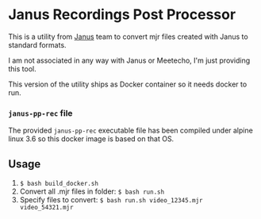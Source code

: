 # Janus Recordings Post Processor

This is a utility from [Janus](https://janus.conf.meetecho.com/) team to convert mjr files created with Janus to standard formats.

I am not associated in any way with Janus or Meetecho, I'm just providing this tool.

This version of the utility ships as Docker container so it needs docker to run.

### `janus-pp-rec` file

The provided `janus-pp-rec` executable file has been compiled under alpine linux 3.6 so this docker image is based on that OS.
 
## Usage

1. `$ bash build_docker.sh`
2. Convert all .mjr files in folder: `$ bash run.sh`
3. Specify files to convert: `$ bash run.sh video_12345.mjr video_54321.mjr`
